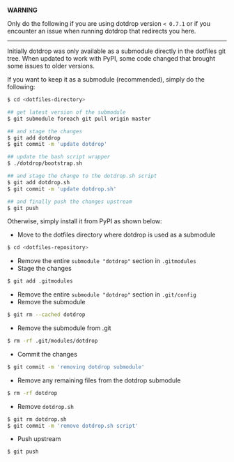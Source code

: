 **WARNING**

Only do the following if you are using dotdrop version `< 0.7.1` or if you encounter an issue when running dotdrop that redirects you here.

---

Initially dotdrop was only available as a submodule directly in the
dotfiles git tree. When updated to work with PyPI, some code changed
that brought some issues to older versions.

If you want to keep it as a submodule (recommended), simply do the following:
```bash
$ cd <dotfiles-directory>

## get latest version of the submodule
$ git submodule foreach git pull origin master

## and stage the changes
$ git add dotdrop
$ git commit -m 'update dotdrop'

## update the bash script wrapper
$ ./dotdrop/bootstrap.sh

## and stage the change to the dotdrop.sh script
$ git add dotdrop.sh
$ git commit -m 'update dotdrop.sh'

## and finally push the changes upstream
$ git push
```

Otherwise, simply install it from PyPI as shown below:

* Move to the dotfiles directory where dotdrop is used as a submodule
```bash
$ cd <dotfiles-repository>
```
* Remove the entire `submodule "dotdrop"` section in `.gitmodules`
* Stage the changes
```bash
$ git add .gitmodules
```
* Remove the entire `submodule "dotdrop"` section in `.git/config`
* Remove the submodule
```bash
$ git rm --cached dotdrop
```
* Remove the submodule from .git
```bash
$ rm -rf .git/modules/dotdrop
```
* Commit the changes
```bash
$ git commit -m 'removing dotdrop submodule'
```
* Remove any remaining files from the dotdrop submodule
```bash
$ rm -rf dotdrop
```
* Remove `dotdrop.sh`
```bash
$ git rm dotdrop.sh
$ git commit -m 'remove dotdrop.sh script'
```
* Push upstream
```bash
$ git push
```
